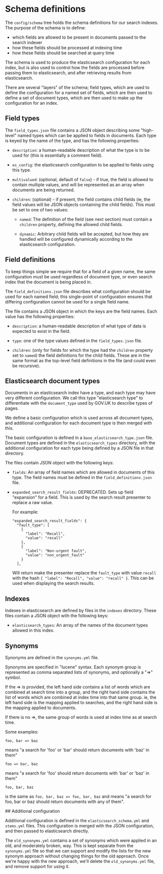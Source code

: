 # Schema definitions

The `config/schema` tree holds the schema definitions for our search indexes.
The purpose of the schema is to define:

 - which fields are allowed to be present in documents passed to the search
   indexer
 - how these fields should be processed at indexing time
 - how these fields should be searched at query time

The schema is used to produce the elasticsearch configuration for each index,
but is also used to control how the fields are processed before passing them to
elasticsearch, and after retrieving results from elasticsearch.

There are several "layers" of the schema; field types, which are used to define
the configuration for a named set of fields, which are then used to define a
set of document types, which are then used to make up the configuration for an
index.

## Field types

The `field_types.json` file contains a JSON object describing some "high-level"
named types which can be applied to fields in documents.  Each type is keyed by
the name of the type, and has the following properties:

 - `description`: a human-readable description of what the type is to be used
   for (this is essentially a comment field).

 - `es_config`: the elasticsearch configuration to be applied to fields using
   this type.

 - `multivalued`: (optional, default of `false`) - if true, the field is
   allowed to contain multiple values, and will be represented as an array when
   documents are being returned.

 - `children`: (optional) - if present, the field contains child fields (ie,
   the field values will be JSON objects containing the child fields).  This
   must be set to one of two values:

   - `named`: The definition of the field (see next section) must contain a
     `children` property, defining the allowed child fields.

   - `dynamic`: Arbitrary child fields will be accepted, but how they are
     handled will be configured dynamically according to the elasticsearch
     configuration.

## Field definitions

To keep things simple we require that for a field of a given name, the same
configuration must be used regardless of document type, or even search index
that the document is being placed in.

The `field_definitions.json` file describes what configuration should be used
for each named field; this single-point of configuration ensures that differing
configuration cannot be used for a single field name.

The file contains a JSON object in which the keys are the field names.  Each
value has the following properties:

 - `description`: a human-readable description of what type of data is expected
   to exist in the field.

 - `type`: one of the type values defined in the `field_types.json` file.

 - `children`: (only for fields for which the type had the `children` property
   set to `named`) the field definitions for the child fields.  These are in
   the same format as the top-level field definitions in the file (and could
   even be recursive).

## Elasticsearch document types

Documents in an elasticsearch index have a type, and each type may have very
different configuration. We call this type "elasticsearch type" to differentiate
with the `document_type` used by GOV.UK to describe types of pages.

We define a  basic configuration which is used across all document types, and
additional configuration for each document type is then merged with this.

The basic configuration is defined in a `base_elasticsearch_type.json` file.
Document types are defined in the `elasticsearch_types` directory, with the
additional configuration for each type being defined by a JSON file in that
directory.

The files contain JSON object with the following keys:

 - `fields`: An array of field names which are allowed in documents of this
   type.  The field names must be defined in the `field_definitions.json` file.

 - `expanded_search_result_fields`: DEPRECATED. Sets up field "expansion" for a
    field. This is used by the search result presenter to replace a raw value.

    For example:

    ```
    "expanded_search_result_fields": {
      "fault_type": [
        {
          "label": "Recall",
          "value": "recall"
        },
        {
          "label": "Non-urgent fault",
          "value": "non_urgent_fault"
        }
      ],
    ```

    Will return make the presenter replace the `fault_type` with value `recall`
    with the hash `{ "label": "Recall", "value": "recall" }`. This can be used
    when displaying the search results.

## Indexes

Indexes in elasticsearch are defined by files in the `indexes` directory.
These files contain a JSON object with the following keys:

 - `elasticsearch_types`: An array of the names of the document types allowed in this index.

## Synonyms

Synonyms are defined in the `synonyms.yml` file.

Synonyms are specified in "lucene" syntax.  Each synonym group is represented
as comma separated lists of synonyms, and optionally a "=>" symbol.

If the => is provided, the left hand side contains a list of words which are
combined at search time into a group, and the right hand side contains the list
of words which are combined at index time into that same group.  ie, the left
hand side is the mapping applied to searches, and the right hand side is the
mapping applied to documents.

If there is no =>, the same group of words is used at index time as at
search time.

Some examples:

    foo, bar => baz

means "a search for 'foo' or 'bar' should return documents with 'baz' in them"

    foo => bar, baz

means "a search for 'foo' should return documents with 'bar' or 'baz' in them"

    foo, bar, baz

is the same as `foo, bar, baz => foo, bar, baz` and means "a search for
foo, bar or baz should return documents with any of them".

## Additional configuration

Additional configuration is defined in the `elasticsearch_schema.yml` and
`stems.yml` files.  This configuration is merged with the JSON configuration,
and then passed to elasticsearch directly.

The `old_synonyms.yml` contains a set of synonyms which were applied in an old,
and moderately broken, way.  This is kept separate from the `synonyms.yml` file
so that we can support and modify the lists for the new synonym approach
without changing things for the old approach.  Once we're happy with the new
approach, we'll delete the `old_synonyms.yml` file, and remove support for
using it.

